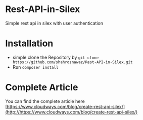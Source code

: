 # Rest-API-in-Silex
Simple rest api in silex with user authentication

# Installation
* simple clone the Repository by `git clone https://github.com/shahroznawaz/Rest-API-in-Silex.git`
* Run `composer install` 

# Complete Article
You can find the complete article here [https://www.cloudways.com/blog/create-rest-api-silex/](http://https://www.cloudways.com/blog/create-rest-api-silex/)


